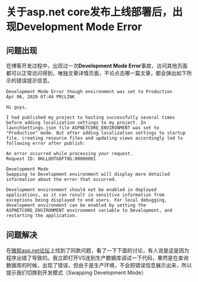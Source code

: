 # 关于asp.net core发布上线部署后，出现Development Mode Error

## 问题出现

在博客开发过程中，出现过一次**Development Mode Error**事故，访问其他页面都可以正常访问得到，唯独文章详情页面，不论点击哪一篇文章，都会弹出如下所示的错误提示信息。

```
Development Mode Error though environment was set to Production
Apr 06, 2020 07:44 PM|LINK

Hi guys,

I had published my project to hosting successfully several times before adding localization settings to my project. In launchSettings.json file ASPNETCORE_ENVIRONMENT was set to "Production" mode. But after adding localization settings to startup file, creating resource files and updating views accordingly led to following error after publish:

An error occurred while processing your request.
Request ID: 0HLLQOTG6FT8G:00000001

Development Mode
Swapping to Development environment will display more detailed information about the error that occurred.

Development environment should not be enabled in deployed applications, as it can result in sensitive information from exceptions being displayed to end users. For local debugging, development environment can be enabled by setting the ASPNETCORE_ENVIRONMENT environment variable to Development, and restarting the application.
```

## 问题解决

在[微软asp.net论坛](https://forums.asp.net/)上找到了同款问题，看了一下下面的讨论，有人说是这是因为程序出错了导致的。我立即打开VS连到生产数据库调试一下代码，果然是在查询数据库的时候，出现了错误，但由于是生产环境，不会把错误信息展示出来，所以提示我们切换到开发模式（Swapping  Development  Mode）



